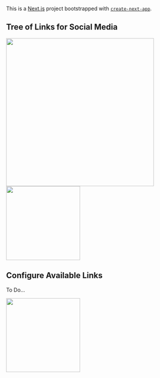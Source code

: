 This is a [Next.js](https://nextjs.org/) project bootstrapped with [`create-next-app`](https://github.com/vercel/next.js/tree/canary/packages/create-next-app).

## Tree of Links for Social Media

<img src='https://github.com/japeotter21/linkplant/assets/97000604/09d1f80f-81ff-4efe-8431-3acfc2f6887a' width='400' />

<img src='https://github.com/japeotter21/linkplant/assets/97000604/d6bde7cc-dfb2-45dc-a730-63bf1ee4bd96)' width='200' />




## Configure Available Links

To Do...

<img src='https://github.com/japeotter21/linkplant/assets/97000604/152724b5-f008-4993-8363-536773f4bd9f)' width='200' />
